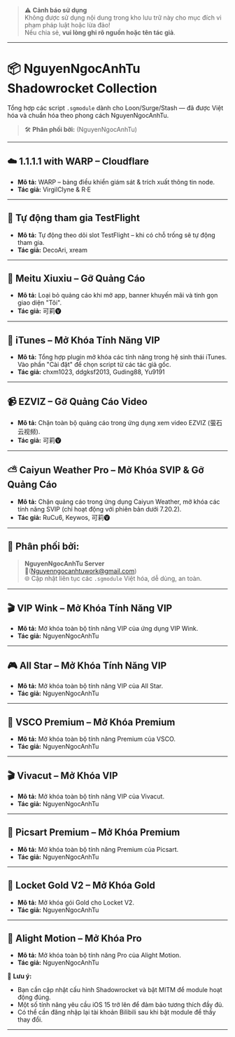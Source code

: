 > ⚠️ **Cảnh báo sử dụng**  
> Không được sử dụng nội dung trong kho lưu trữ này cho mục đích vi phạm pháp luật hoặc lừa đảo!  
> Nếu chia sẻ, **vui lòng ghi rõ nguồn hoặc tên tác giả**.  

---

# 📦 NguyenNgocAnhTu Shadowrocket Collection
Tổng hợp các script `.sgmodule` dành cho Loon/Surge/Stash — đã được Việt hóa và chuẩn hóa theo phong cách NguyenNgocAnhTu.

> 🛠 **Phân phối bởi:** (NguyenNgocAnhTu)  
---

## ☁️ 1.1.1.1 with WARP – Cloudflare
- **Mô tả:** WARP – bảng điều khiển giám sát & trích xuất thông tin node.
- **Tác giả:** VirgilClyne & R·E  
---

## 🍏 Tự động tham gia TestFlight
- **Mô tả:** Tự động theo dõi slot TestFlight – khi có chỗ trống sẽ tự động tham gia.
- **Tác giả:** DecoAri, xream  
---

## 🧱 Meitu Xiuxiu – Gỡ Quảng Cáo
- **Mô tả:** Loại bỏ quảng cáo khi mở app, banner khuyến mãi và tinh gọn giao diện "Tôi".
- **Tác giả:** 可莉🅥  
---

## 🎵 iTunes – Mở Khóa Tính Năng VIP
- **Mô tả:** Tổng hợp plugin mở khóa các tính năng trong hệ sinh thái iTunes. Vào phần "Cài đặt" để chọn script từ các tác giả gốc.
- **Tác giả:** chxm1023, ddgksf2013, Guding88, Yu9191  
---

## 📹 EZVIZ – Gỡ Quảng Cáo Video
- **Mô tả:** Chặn toàn bộ quảng cáo trong ứng dụng xem video EZVIZ (萤石云视频).
- **Tác giả:** 可莉🅥  
---

## ⛅ Caiyun Weather Pro – Mở Khóa SVIP & Gỡ Quảng Cáo
- **Mô tả:** Chặn quảng cáo trong ứng dụng Caiyun Weather, mở khóa các tính năng SVIP (chỉ hoạt động với phiên bản dưới 7.20.2).
- **Tác giả:** RuCu6, Keywos, 可莉🅥  
---

## 📢 Phân phối bởi:
> **NguyenNgocAnhTu Server**  
> 💬(Nguyenngocanhtuwork@gmail.com)  
> 🌐 Cập nhật liên tục các `.sgmodule` Việt hóa, dễ dùng, an toàn.
---

## 🎬 VIP Wink – Mở Khóa Tính Năng VIP
- **Mô tả:** Mở khóa toàn bộ tính năng VIP của ứng dụng VIP Wink.
- **Tác giả:** NguyenNgocAnhTu
---

## 🎮 All Star – Mở Khóa Tính Năng VIP
- **Mô tả:** Mở khóa toàn bộ tính năng VIP của All Star.
- **Tác giả:** NguyenNgocAnhTu
---

## 📸 VSCO Premium – Mở Khóa Premium
- **Mô tả:** Mở khóa toàn bộ tính năng Premium của VSCO.
- **Tác giả:** NguyenNgocAnhTu
---

## 🎬 Vivacut – Mở Khóa VIP
- **Mô tả:** Mở khóa toàn bộ tính năng VIP của Vivacut.
- **Tác giả:** NguyenNgocAnhTu
---

## 🎨 Picsart Premium – Mở Khóa Premium
- **Mô tả:** Mở khóa toàn bộ tính năng Premium của Picsart.
- **Tác giả:** NguyenNgocAnhTu
---

## 🏅 Locket Gold V2 – Mở Khóa Gold 
- **Mô tả:** Mở khóa gói Gold cho Locket V2.
- **Tác giả:** NguyenNgocAnhTu
---

## 🎥 Alight Motion – Mở Khóa Pro
- **Mô tả:** Mở khóa toàn bộ tính năng Pro của Alight Motion.
- **Tác giả:** NguyenNgocAnhTu


📌 **Lưu ý:**  
- Bạn cần cập nhật cấu hình Shadowrocket và bật MITM để module hoạt động đúng.  
- Một số tính năng yêu cầu iOS 15 trở lên để đảm bảo tương thích đầy đủ.  
- Có thể cần đăng nhập lại tài khoản Bilibili sau khi bật module để thấy thay đổi.

---

